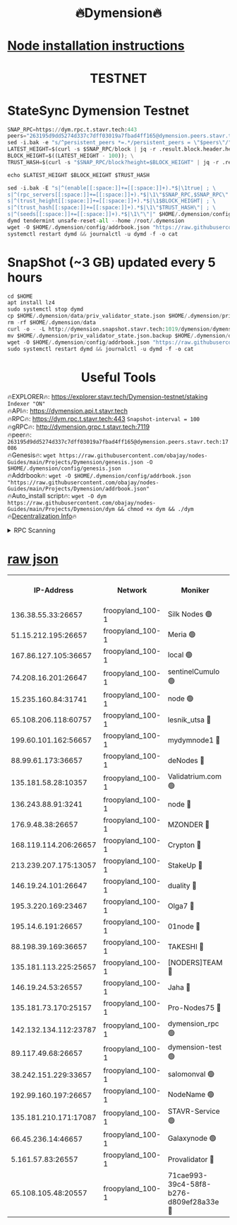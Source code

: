 <h1 align="center"> 🔥Dymension🔥</h1>

[Node installation instructions](https://github.com/obajay/nodes-Guides/tree/main/Projects/Dymension)
=

<h1 align="center"> TESTNET</h1>

# StateSync Dymension Testnet
```python
SNAP_RPC=https://dym.rpc.t.stavr.tech:443
peers="263195d9dd5274d337c7dff03019a7fbad4ff165@dymension.peers.stavr.tech:17086"
sed -i.bak -e "s/^persistent_peers *=.*/persistent_peers = \"$peers\"/" $HOME/.dymension/config/config.toml
LATEST_HEIGHT=$(curl -s $SNAP_RPC/block | jq -r .result.block.header.height); \
BLOCK_HEIGHT=$((LATEST_HEIGHT - 100)); \
TRUST_HASH=$(curl -s "$SNAP_RPC/block?height=$BLOCK_HEIGHT" | jq -r .result.block_id.hash)

echo $LATEST_HEIGHT $BLOCK_HEIGHT $TRUST_HASH

sed -i.bak -E "s|^(enable[[:space:]]+=[[:space:]]+).*$|\1true| ; \
s|^(rpc_servers[[:space:]]+=[[:space:]]+).*$|\1\"$SNAP_RPC,$SNAP_RPC\"| ; \
s|^(trust_height[[:space:]]+=[[:space:]]+).*$|\1$BLOCK_HEIGHT| ; \
s|^(trust_hash[[:space:]]+=[[:space:]]+).*$|\1\"$TRUST_HASH\"| ; \
s|^(seeds[[:space:]]+=[[:space:]]+).*$|\1\"\"|" $HOME/.dymension/config/config.toml
dymd tendermint unsafe-reset-all --home /root/.dymension
wget -O $HOME/.dymension/config/addrbook.json "https://raw.githubusercontent.com/obajay/nodes-Guides/main/Projects/Dymension/addrbook.json"
systemctl restart dymd && journalctl -u dymd -f -o cat

```
# SnapShot (~3 GB) updated every 5 hours
```python
cd $HOME
apt install lz4
sudo systemctl stop dymd
cp $HOME/.dymension/data/priv_validator_state.json $HOME/.dymension/priv_validator_state.json.backup
rm -rf $HOME/.dymension/data
curl -o - -L http://dymension.snapshot.stavr.tech:1019/dymension/dymension-snap.tar.lz4 | lz4 -c -d - | tar -x -C $HOME/.dymension --strip-components 2
mv $HOME/.dymension/priv_validator_state.json.backup $HOME/.dymension/data/priv_validator_state.json
wget -O $HOME/.dymension/config/addrbook.json "https://raw.githubusercontent.com/obajay/nodes-Guides/main/Projects/Dymension/addrbook.json"
sudo systemctl restart dymd && journalctl -u dymd -f -o cat
```

 <h1 align="center"> Useful Tools</h1>

🔥EXPLORER🔥:     https://explorer.stavr.tech/Dymension-testnet/staking        `Indexer "ON"` \
🔥API🔥:          https://dymension.api.t.stavr.tech \
🔥RPC🔥:          https://dym.rpc.t.stavr.tech:443                  `Snapshot-interval = 100` \
🔥gRPC🔥:         http://dymension.grpc.t.stavr.tech:7119 \
🔥peer🔥:         `263195d9dd5274d337c7dff03019a7fbad4ff165@dymension.peers.stavr.tech:17086` \
🔥Genesis🔥:     ```wget https://raw.githubusercontent.com/obajay/nodes-Guides/main/Projects/Dymension/genesis.json -O $HOME/.dymension/config/genesis.json``` \
🔥Addrbook🔥:    ```wget -O $HOME/.dymension/config/addrbook.json "https://raw.githubusercontent.com/obajay/nodes-Guides/main/Projects/Dymension/addrbook.json"``` \
🔥Auto_install script🔥: ```wget -O dym https://raw.githubusercontent.com/obajay/nodes-Guides/main/Projects/Dymension/dym && chmod +x dym && ./dym``` \
🔥[Decentralization Info](https://github.com/obajay/StateSync-snapshots/tree/main/Projects/Dymension/Decentralization)🔥


<details>
<summary>RPC Scanning</summary>

<h2 align="center"> We scan nodes in real time every 4 hours. And we provide the final result of RPC endpoints.
We cannot influence the operation of these nodes in any way. </h2>


```python
If Voting Power is higher than 0 --> then the Node is a validator of the network and may be subject to attack and be a potential threat to the chain.
```
```python
We marked such validators with a red symbol
```

</details>

[raw json](https://rpc-check.dymt.stavr.tech/dymt/rpc-dymt-result.json)
=


<table><tr><th>IP-Address</th><th>Network</th><th>Moniker</th><th>Latest Block Height</th><th>Earliest Block Height</th><th>Catching Up</th><th>Tx Index</th><th>Voting Power</th><th>Scan Time</th></tr><tr><td>136.38.55.33:26657</td><td>froopyland_100-1</td><td>Silk Nodes 🟢</td><td>1967666</td><td>1</td><td>False</td><td>on</td><td>0</td><td>2024-01-04T00:42:28.792932258UTC</td></tr><tr><td>51.15.212.195:26657</td><td>froopyland_100-1</td><td>Meria 🟢</td><td>1651535</td><td>1238063</td><td>False</td><td>on</td><td>0</td><td>2024-01-04T00:41:29.745933015UTC</td></tr><tr><td>167.86.127.105:36657</td><td>froopyland_100-1</td><td>local 🟢</td><td>1651535</td><td>1318001</td><td>False</td><td>off</td><td>0</td><td>2024-01-04T00:42:27.661623062UTC</td></tr><tr><td>74.208.16.201:26647</td><td>froopyland_100-1</td><td>sentinelCumulo 🟢</td><td>1967656</td><td>1652923</td><td>False</td><td>on</td><td>0</td><td>2024-01-04T00:41:31.334686756UTC</td></tr><tr><td>15.235.160.84:31741</td><td>froopyland_100-1</td><td>node 🟢</td><td>1967656</td><td>1652923</td><td>False</td><td>on</td><td>0</td><td>2024-01-04T00:41:33.349308298UTC</td></tr><tr><td>65.108.206.118:60757</td><td>froopyland_100-1</td><td>lesnik_utsa 🔴</td><td>1967659</td><td>1652923</td><td>False</td><td>on</td><td>1</td><td>2024-01-04T00:41:46.962937283UTC</td></tr><tr><td>199.60.101.162:56657</td><td>froopyland_100-1</td><td>mydymnode1 🔴</td><td>1967659</td><td>1652923</td><td>False</td><td>off</td><td>2</td><td>2024-01-04T00:41:47.717890574UTC</td></tr><tr><td>88.99.61.173:36657</td><td>froopyland_100-1</td><td>deNodes 🔴</td><td>1967663</td><td>1652923</td><td>False</td><td>off</td><td>1</td><td>2024-01-04T00:42:11.794284743UTC</td></tr><tr><td>135.181.58.28:10357</td><td>froopyland_100-1</td><td>Validatrium.com 🟢</td><td>1967663</td><td>1652923</td><td>False</td><td>on</td><td>0</td><td>2024-01-04T00:42:12.258472128UTC</td></tr><tr><td>136.243.88.91:3241</td><td>froopyland_100-1</td><td>node 🔴</td><td>1967664</td><td>1652923</td><td>False</td><td>on</td><td>1</td><td>2024-01-04T00:42:17.591511616UTC</td></tr><tr><td>176.9.48.38:26657</td><td>froopyland_100-1</td><td>MZONDER 🔴</td><td>1967665</td><td>1652923</td><td>False</td><td>on</td><td>1</td><td>2024-01-04T00:42:24.107452128UTC</td></tr><tr><td>168.119.114.206:26657</td><td>froopyland_100-1</td><td>Crypton 🔴</td><td>1967666</td><td>1652923</td><td>False</td><td>off</td><td>1</td><td>2024-01-04T00:42:31.786810777UTC</td></tr><tr><td>213.239.207.175:13057</td><td>froopyland_100-1</td><td>StakeUp 🔴</td><td>1967667</td><td>1652923</td><td>False</td><td>off</td><td>1</td><td>2024-01-04T00:42:37.333166823UTC</td></tr><tr><td>146.19.24.101:26647</td><td>froopyland_100-1</td><td>duality 🔴</td><td>1967662</td><td>1655313</td><td>False</td><td>on</td><td>1</td><td>2024-01-04T00:42:05.273062962UTC</td></tr><tr><td>195.3.220.169:23467</td><td>froopyland_100-1</td><td>Olga7 🔴</td><td>1967665</td><td>1655313</td><td>False</td><td>on</td><td>1</td><td>2024-01-04T00:42:24.557661409UTC</td></tr><tr><td>195.14.6.191:26657</td><td>froopyland_100-1</td><td>01node 🔴</td><td>1967666</td><td>1655732</td><td>False</td><td>on</td><td>1</td><td>2024-01-04T00:42:31.419887844UTC</td></tr><tr><td>88.198.39.169:36657</td><td>froopyland_100-1</td><td>TAKESHI 🔴</td><td>1967656</td><td>1656584</td><td>False</td><td>on</td><td>1</td><td>2024-01-04T00:41:31.695814685UTC</td></tr><tr><td>135.181.113.225:25657</td><td>froopyland_100-1</td><td>[NODERS]TEAM 🔴</td><td>1967663</td><td>1656584</td><td>False</td><td>on</td><td>1</td><td>2024-01-04T00:42:12.726041333UTC</td></tr><tr><td>146.19.24.53:26557</td><td>froopyland_100-1</td><td>Jaha 🔴</td><td>1967664</td><td>1656584</td><td>False</td><td>off</td><td>1</td><td>2024-01-04T00:42:17.253687484UTC</td></tr><tr><td>135.181.73.170:25157</td><td>froopyland_100-1</td><td>Pro-Nodes75 🔴</td><td>1967658</td><td>1667658</td><td>False</td><td>on</td><td>1</td><td>2024-01-04T00:41:42.444984253UTC</td></tr><tr><td>142.132.134.112:23787</td><td>froopyland_100-1</td><td>dymension_rpc 🟢</td><td>1967661</td><td>1667661</td><td>False</td><td>on</td><td>0</td><td>2024-01-04T00:42:02.346813893UTC</td></tr><tr><td>89.117.49.68:26657</td><td>froopyland_100-1</td><td>dymension-test 🟢</td><td>1967667</td><td>1723012</td><td>False</td><td>on</td><td>0</td><td>2024-01-04T00:42:32.242734060UTC</td></tr><tr><td>38.242.151.229:33657</td><td>froopyland_100-1</td><td>salomonval 🟢</td><td>1967665</td><td>1773995</td><td>False</td><td>off</td><td>0</td><td>2024-01-04T00:42:25.153150005UTC</td></tr><tr><td>192.99.160.197:26657</td><td>froopyland_100-1</td><td>NodeName 🟢</td><td>1829304</td><td>1826584</td><td>False</td><td>on</td><td>0</td><td>2024-01-04T00:42:36.988548614UTC</td></tr><tr><td>135.181.210.171:17087</td><td>froopyland_100-1</td><td>STAVR-Service 🟢</td><td>1967657</td><td>1905398</td><td>False</td><td>on</td><td>0</td><td>2024-01-04T00:41:37.938981987UTC</td></tr><tr><td>66.45.236.14:46657</td><td>froopyland_100-1</td><td>Galaxynode 🟢</td><td>1967656</td><td>1938874</td><td>False</td><td>on</td><td>0</td><td>2024-01-04T00:41:32.353957823UTC</td></tr><tr><td>5.161.57.83:26557</td><td>froopyland_100-1</td><td>Provalidator 🔴</td><td>1967656</td><td>1943652</td><td>False</td><td>on</td><td>1</td><td>2024-01-04T00:41:30.467321394UTC</td></tr><tr><td>65.108.105.48:20557</td><td>froopyland_100-1</td><td>71cae993-39c4-58f8-b276-d809ef28a33e 🔴</td><td>1967661</td><td>1962923</td><td>False</td><td>on</td><td>1</td><td>2024-01-04T00:42:02.824223284UTC</td></tr></table>
